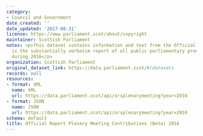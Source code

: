 ```yaml
---
category:
- Council and Government
date_created: ''
date_updated: '2017-08-31'
license: https://www.parliament.scot/about/copyright
maintainer: Scottish Parliament
notes: <p>This dataset contains information and text from the Official Report, which
  is the substantially verbatim report of all public parliamentary proceedings taken
  during 2016</p>
organization: Scottish Parliament
original_dataset_link: https://data.parliament.scot/#/datasets
records: null
resources:
- format: XML
  name: XML
  url: https://data.parliament.scot/api/orsplenarymeeting?year=2016
- format: JSON
  name: JSON
  url: https://data.parliament.scot/api/orsplenarymeeting?year=2016
schema: default
title: Official Report Plenary Meeting Contributions (Beta) 2016
---
```


